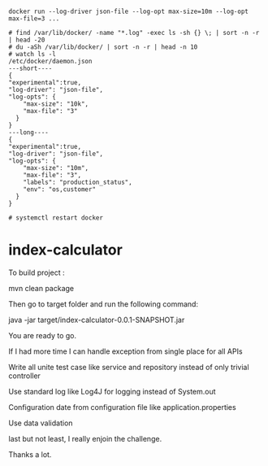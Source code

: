 <pre><code>
docker run --log-driver json-file --log-opt max-size=10m --log-opt max-file=3 ...

# find /var/lib/docker/ -name "*.log" -exec ls -sh {} \; | sort -n -r | head -20
# du -aSh /var/lib/docker/ | sort -n -r | head -n 10
# watch ls -l 
/etc/docker/daemon.json
---short----
{
"experimental":true,
"log-driver": "json-file",
"log-opts": {
    "max-size": "10k",
    "max-file": "3"
  }
}
---long----
{
"experimental":true,
"log-driver": "json-file",
"log-opts": {
    "max-size": "10m",
    "max-file": "3",
    "labels": "production_status",
    "env": "os,customer"
  }
}

# systemctl restart docker 
</code></pre>

# index-calculator
To build project :

mvn clean package

Then go to target folder and run the following command:

java -jar target/index-calculator-0.0.1-SNAPSHOT.jar

You are ready to go.

If I had more time I can handle exception from single place for all APIs

Write all unite test case like service and repository instead of only trivial controller 

Use standard log like Log4J for logging instead of System.out

Configuration date from configuration file like application.properties

Use data validation

last but not least, I really enjoin the challenge.

Thanks a lot. 
